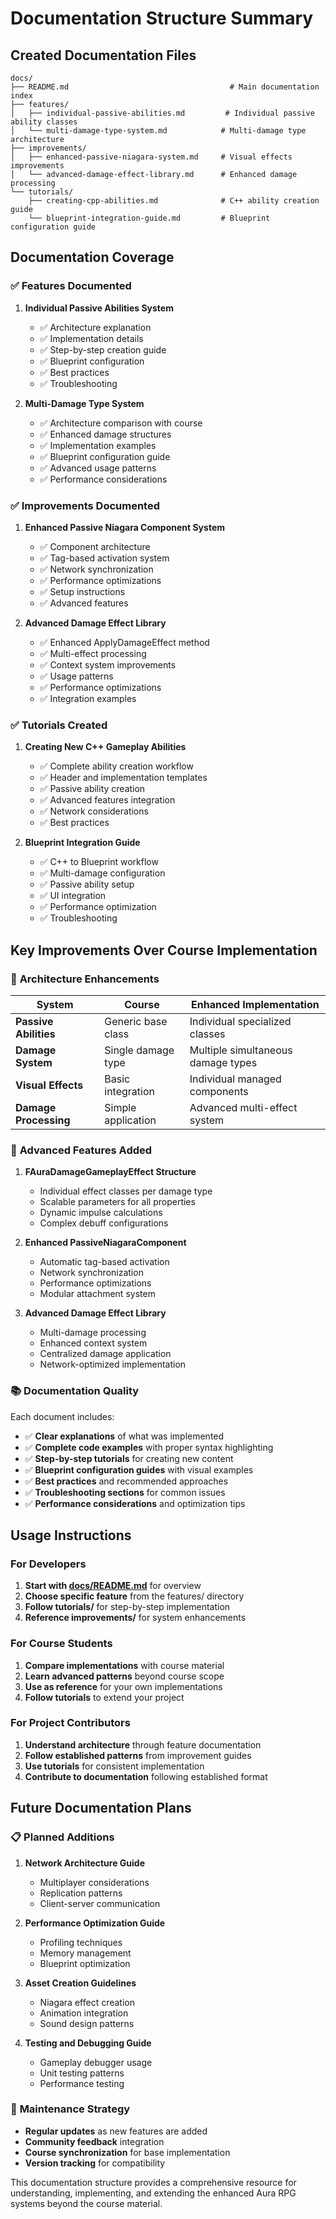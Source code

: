 # Documentation Structure Summary

## Created Documentation Files

```
docs/
├── README.md                                    # Main documentation index
├── features/
│   ├── individual-passive-abilities.md         # Individual passive ability classes
│   └── multi-damage-type-system.md            # Multi-damage type architecture
├── improvements/
│   ├── enhanced-passive-niagara-system.md     # Visual effects improvements
│   └── advanced-damage-effect-library.md      # Enhanced damage processing
└── tutorials/
    ├── creating-cpp-abilities.md              # C++ ability creation guide
    └── blueprint-integration-guide.md         # Blueprint configuration guide
```

## Documentation Coverage

### ✅ **Features Documented**

1. **Individual Passive Abilities System**

   - ✅ Architecture explanation
   - ✅ Implementation details
   - ✅ Step-by-step creation guide
   - ✅ Blueprint configuration
   - ✅ Best practices
   - ✅ Troubleshooting

2. **Multi-Damage Type System**
   - ✅ Architecture comparison with course
   - ✅ Enhanced damage structures
   - ✅ Implementation examples
   - ✅ Blueprint configuration guide
   - ✅ Advanced usage patterns
   - ✅ Performance considerations

### ✅ **Improvements Documented**

1. **Enhanced Passive Niagara Component System**

   - ✅ Component architecture
   - ✅ Tag-based activation system
   - ✅ Network synchronization
   - ✅ Performance optimizations
   - ✅ Setup instructions
   - ✅ Advanced features

2. **Advanced Damage Effect Library**
   - ✅ Enhanced ApplyDamageEffect method
   - ✅ Multi-effect processing
   - ✅ Context system improvements
   - ✅ Usage patterns
   - ✅ Performance optimizations
   - ✅ Integration examples

### ✅ **Tutorials Created**

1. **Creating New C++ Gameplay Abilities**

   - ✅ Complete ability creation workflow
   - ✅ Header and implementation templates
   - ✅ Passive ability creation
   - ✅ Advanced features integration
   - ✅ Network considerations
   - ✅ Best practices

2. **Blueprint Integration Guide**
   - ✅ C++ to Blueprint workflow
   - ✅ Multi-damage configuration
   - ✅ Passive ability setup
   - ✅ UI integration
   - ✅ Performance optimization
   - ✅ Troubleshooting

## Key Improvements Over Course Implementation

### 🎯 **Architecture Enhancements**

| System                | Course             | Enhanced Implementation            |
| --------------------- | ------------------ | ---------------------------------- |
| **Passive Abilities** | Generic base class | Individual specialized classes     |
| **Damage System**     | Single damage type | Multiple simultaneous damage types |
| **Visual Effects**    | Basic integration  | Individual managed components      |
| **Damage Processing** | Simple application | Advanced multi-effect system       |

### 🚀 **Advanced Features Added**

1. **FAuraDamageGameplayEffect Structure**

   - Individual effect classes per damage type
   - Scalable parameters for all properties
   - Dynamic impulse calculations
   - Complex debuff configurations

2. **Enhanced PassiveNiagaraComponent**

   - Automatic tag-based activation
   - Network synchronization
   - Performance optimizations
   - Modular attachment system

3. **Advanced Damage Effect Library**
   - Multi-damage processing
   - Enhanced context system
   - Centralized damage application
   - Network-optimized implementation

### 📚 **Documentation Quality**

Each document includes:

- ✅ **Clear explanations** of what was implemented
- ✅ **Complete code examples** with proper syntax highlighting
- ✅ **Step-by-step tutorials** for creating new content
- ✅ **Blueprint configuration guides** with visual examples
- ✅ **Best practices** and recommended approaches
- ✅ **Troubleshooting sections** for common issues
- ✅ **Performance considerations** and optimization tips

## Usage Instructions

### For Developers

1. **Start with [docs/README.md](docs/README.md)** for overview
2. **Choose specific feature** from the features/ directory
3. **Follow tutorials/** for step-by-step implementation
4. **Reference improvements/** for system enhancements

### For Course Students

1. **Compare implementations** with course material
2. **Learn advanced patterns** beyond course scope
3. **Use as reference** for your own implementations
4. **Follow tutorials** to extend your project

### For Project Contributors

1. **Understand architecture** through feature documentation
2. **Follow established patterns** from improvement guides
3. **Use tutorials** for consistent implementation
4. **Contribute to documentation** following established format

## Future Documentation Plans

### 📋 **Planned Additions**

1. **Network Architecture Guide**

   - Multiplayer considerations
   - Replication patterns
   - Client-server communication

2. **Performance Optimization Guide**

   - Profiling techniques
   - Memory management
   - Blueprint optimization

3. **Asset Creation Guidelines**

   - Niagara effect creation
   - Animation integration
   - Sound design patterns

4. **Testing and Debugging Guide**
   - Gameplay debugger usage
   - Unit testing patterns
   - Performance testing

### 🔄 **Maintenance Strategy**

- **Regular updates** as new features are added
- **Community feedback** integration
- **Course synchronization** for base implementation
- **Version tracking** for compatibility

This documentation structure provides a comprehensive resource for understanding, implementing, and extending the enhanced Aura RPG systems beyond the course material.

